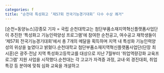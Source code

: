 ```yaml
---
categories: f
title: "순천대 특성화고 ‘제57회 전국기능경기대회’ 다수 수상 쾌거"
---
```

[순천=동양뉴스]강종모 기자 = 국립 순천대학교는 첨단부품소재지역혁신플랫폼사업단이 추진한 ‘특성화고 기능인력양성 프로그램’에 참여한 순천공고, 여수공고 재학생들이 ‘제57회 전국기능경기대회’에서 총 7개의 메달을 획득하며 지역 내 특성화 기능인력양성의 위상을 높였다고 밝혔다.순천대학교 첨단부품소재지역혁신플랫폼사업단(단장 최시훈)은 광주·전남 지역 특성화고등학교를 대상으로 지난 7월부터 ‘취업역량강화 교육프로그램’ 지원 사업을 시작했다.순천대는 각 고교가 자격증 과정, 교내·외 경진대회, 취업특강 등 분야에 맞춰 심화 교육을 개설하고